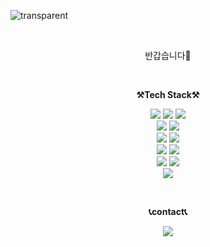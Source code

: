 ![transparent](https://capsule-render.vercel.app/api?type=transparent&fontColor=703ee5&text=Sunhee's%20GitHub&height=150&fontSize=60&fontAlign=50)

<br>


<p align="center">
반갑습니다👐<br>
</p>

<br>

<p align="center">
    <Strong>⚒️Tech Stack⚒️</Strong><br>
</p>

<p align="center" display="inline-block">
    <img src="https://img.shields.io/badge/java-007396?style=flat-square&logo=java&logoColor=white">
    <img src="https://img.shields.io/badge/JSP-007396?style=flat-square&logo=jsp&logoColor=white">
    <img src="https://img.shields.io/badge/JavaScript-F7DF1E?style=flat-square&logo=javascript&logoColor=black">
    <br>
    <img src="https://img.shields.io/badge/Spring-6DB33F?style=flat-square&logo=Spring&logoColor=white">
    <img src="https://img.shields.io/badge/jQuery-0769AD?style=flat-square&logo=jquery&logoColor=white">
    <br>
    <img src="https://img.shields.io/badge/CSS3-1572B6?style=flat-square&logo=css3&logoColor=white">
    <img src="https://img.shields.io/badge/HTML5-E34F26?style=flat-square&logo=html5&logoColor=white">
    <br>    
    <img src="https://img.shields.io/badge/eclipseide-525C86?style=flat-square&logo=eclipseide&logoColor=white"> 
    <img src="https://img.shields.io/badge/visualstudiocode-007ACC?style=flat-square&logo=visualstudiocode&logoColor=white"> 
    <br>
    <img src="https://img.shields.io/badge/Oracle-F80000?style=flat-square&logo=oracle&logoColor=white">
    <img src="https://img.shields.io/badge/MySql-4479A1?style=flat-square&logo=mysql&logoColor=white">
    <br>
     <img src="https://img.shields.io/badge/ApacheTomcat-F8DC75?style=flat-square&logo=apachetomcat&logoColor=white"/>

</p>


<br>
<p align="center">
    <Strong>📞contact📞</Strong><br>
</p>
<p align="center" display="inline-block">
    <a href="mailto:sunheedream@gmail.com"><img src="https://img.shields.io/badge/sunheedream@gmail.com-EA4335?style=flat-square&logo=gmail&logoColor=white"/></a>
    <p align="center"></p>
</p>

